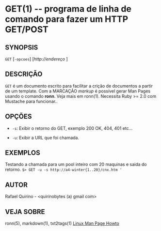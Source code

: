 GET(1) -- programa de linha de comando para fazer um HTTP GET/POST
===============================================


SYNOPSIS
--------

`GET` [`-opcoes`] [*http://endereço* ]

DESCRIÇÃO
---------

`GET` é um documento escrito para facilitar a crição de documentos a partir de um template.
Com a MARCAÇÃO *markup* é possível gerar Man Pages usando o comando **ronn**. Veja mais em ronn(1).
Necessita Ruby >= 2.0 com Mustache para funcionar..

OPÇÕES
------

* `-s`:
	Exibir o retorno do GET, exemplo 200 OK, 404, 401 etc...

* `-u`:
	Exibir a URL que foi chamada.

EXEMPLOS
--------

Testando a chamada para um pool inteiro com 20 maquinas e saida do retorno.
   `$> GET -u -s http://a4-winter{1..20}/cnx.htm '`


AUTOR
-----

Rafael Quirino - <quirinobytes (a) gmail com>

VEJA SOBRE
----------

ronn(5), markdown(1), txt2tags(1) [Linux Man Page Howto](
http://www.schweikhardt.net/man_page_howto.html)
